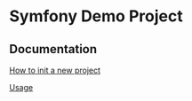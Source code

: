 # Symfony Demo Project

## Documentation

[How to init a new project](/doc/init.md)

[Usage](/doc/usage.md)
